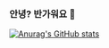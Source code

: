 ### 안녕? 반가워요 👋
[![Anurag's GitHub stats](https://github-readme-stats.vercel.app/api?username=gzgzg2&show_icons=true&theme=dracula)](https://github.com/anuraghazra/github-readme-stats)


<!--
**gzgzg2/gzgzg2** is a ✨ _special_ ✨ repository because its `README.md` (this file) appears on your GitHub profile.

Here are some ideas to get you started:

- 🔭 I’m currently working on ...
- 🌱 I’m currently learning ...
- 👯 I’m looking to collaborate on ...
- 🤔 I’m looking for help with ...
- 💬 Ask me about ...
- 📫 How to reach me: ...
- 😄 Pronouns: ...
- ⚡ Fun fact: ...
-->
